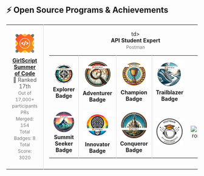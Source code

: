 ## :zap: Open Source Programs & Achievements

<div align="center">
  <table>
    <tr align="center">
      <td style="border-right: 1px solid #dddddd; padding: 15px;" valign="top" width="50%">
        <a href="">
          <img src="https://github.com/Vinaysati/gssoc.png/blob/main/gssoc.png" alt="GirlScript Summer of Code" width="120" />
          <br>
          <strong>GirlScript Summer of Code</strong>
        </a>
        <br>
        <span style="font-size: 14px; color: #555555;">🏅 Ranked 17th</span>
        <br>
        <span style="font-size: 12px; color: #777777;">
	  Out of 17,000+ participants<br>
          PRs Merged: 154<br>
          Total Badges: 8<br>
          Total Score: 3020<br>
        </span>
      </td>
      <td style="padding: 15px;" valign="top" width="50%">
        <table>
          <tr align="center">
            <td style="border-right: 1px solid #dddddd; padding: 10px;" width="100">
              <img src="https://github.com/Vinaysati/gssoc.png/blob/main/Explorer%20Badge.png" alt="Explorer Badge" width="80" />
              <br>
              <strong>Explorer Badge</strong>
            </td>
            <td style="border-right: 1px solid #dddddd; padding: 10px;" width="100">
              <img src="https://github.com/Vinaysati/gssoc.png/blob/main/Adventurer%20Badge.png" alt="Adventurer Badge" width="80" />
              <br>
              <strong>Adventurer Badge</strong>
            </td>
            <td style="border-right: 1px solid #dddddd; padding: 10px;" width="100">
              <img src="https://github.com/Vinaysati/gssoc.png/blob/main/Champion%20Badge.png" alt="Champion Badge" width="80" />
              <br>
              <strong>Champion Badge</strong>
            </td>
            <td style="padding: 10px;" width="100">
              <img src="https://github.com/Vinaysati/gssoc.png/blob/main/Trailblazer%20Badge.png" alt="Trailblazer Badge" width="80" />
              <br>
              <strong>Trailblazer Badge</strong>
            </td>
          </tr>
          <tr align="center">
            <td style="border-right: 1px solid #dddddd; padding: 10px;" width="100">
              <img src="https://github.com/Vinaysati/gssoc.png/blob/main/Summit%20Seeker%20Badge.png" alt="Summit Seeker Badge" width="80" />
              <br>
              <strong>Summit Seeker Badge</strong>
            </td>
            <td style="border-right: 1px solid #dddddd; padding: 10px;" width="100">
              <img src="https://github.com/Vinaysati/gssoc.png/blob/main/Innovator%20Bage.png" alt="Innovator Badge" width="80" />
              <br>
              <strong>Innovator Badge</strong>
            </td>
            <td style="border-right: 1px solid #dddddd; padding: 10px;" width="100">
              <img src="https://github.com/Vinaysati/gssoc.png/blob/main/Conqueror%20Badge.png" alt="Conqueror Badge" width="80" />
              <br>
              <strong>Conqueror Badge</strong>
            </td>
            <td style="padding: 10px;" width="100">
              <img src="https://github.com/Vinaysati/gssoc.png/blob/main/Postman%20-%20Postman%20API%20Fundamentals%20Student%20Expert%20-%202024-07-29%20(1).png" alt="Postman API Fundamentals Student Expert" width="80" />
              <br>
		  <td style="border-right: 1px solid #dddddd; padding: 10px;" width="100">
		 <img src="[https://github.com/Vinaysati/gssoc.png/blob/main/Conqueror%20Badge.png](https://github.com/Vinaysati/gssoc.png/blob/main/Legend%20Badge.png" alt="Conqueror Badge" width="80" />
		  </td>td>
		  <br>
              <strong>API Student Expert</strong>
              <br>
              <span style="font-size: 12px; color: #777777;">Postman</span>
            </td>
          </tr>
        </table>
      </td>
    </tr>
  </table>
</div>

<br>

